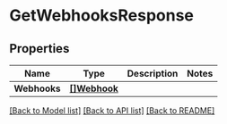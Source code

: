 # GetWebhooksResponse

## Properties

Name | Type | Description | Notes
------------ | ------------- | ------------- | -------------
**Webhooks** | [**[]Webhook**](Webhook.md) |  | 

[[Back to Model list]](../README.md#documentation-for-models) [[Back to API list]](../README.md#documentation-for-api-endpoints) [[Back to README]](../README.md)


